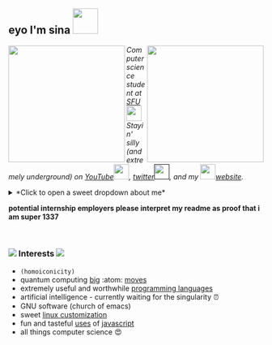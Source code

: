 <h2> eyo I'm sina <img src="https://sinakhalili.com/media/facebigger.png" width="50"></h2>
<img align='right' src="https://gist.github.com/SinaKhalili/766887e91f5318d56dc07560dff7b9eb/raw/6ee0e4452e4dbea445820908c4c515155f647984/sina_fractal_zoom.gif" width="230">
<img align='left' src="https://gist.github.com/SinaKhalili/766887e91f5318d56dc07560dff7b9eb/raw/6ee0e4452e4dbea445820908c4c515155f647984/sina_fractal_zoom.gif" width="230">
<p>
  <em>
    Computer science student at <a href="http://www.sfu.ca">SFU<img src="https://media.giphy.com/media/Jx9n9pSg9JUJi/giphy.gif" width="30"></a>
  </br>
    Stayin' silly (and extremely underground) on 
  <a href="https://www.youtube.com/channel/UCrVWVOBoBu7W-aXbApDEuyQ">YouTube<img src="https://cdn4.iconfinder.com/data/icons/social-media-2210/24/Youtube-512.png" width="30"></a>,
  <a href=""> twitter<img src="https://cdn3.iconfinder.com/data/icons/capsocial-round/500/twitter-512.png" width="30"/></a>, and
  my <a href="https://sinakhalili.com"><img src="https://sinakhalili.com/media/facebigger.png" width="30"/>website</a>.
</em></p>
<details>
  <summary> *Click to open a sweet dropdown about me* </summary>
  
- 🔭🔭 hey guys welcome to bullet list 🔭🔭 
- I don't wanna make the list too long
- sometimes the formatting breaks and it's just text 😲
- so I'll just keep it to six entries 👯 
- hopefully I don't use them all explaining the bullet list 🤔
- <details>
    <summary> recursion </summary>
    <details>
      <summary> *Click to open a sweet dropdown about me* </summary>
      - 🔭🔭 hey guys welcome to bullet list 🔭🔭 
      - I don't wanna make the list too long
      - sometimes the formatting breaks and it's just text 😲
      - so I'll just keep it to six entries 👯 
      - hopefully I don't use them all explaining the bullet list 🤔
    - <details><summary> recursion </summary>
          <details>
              <summary> *Click to open a sweet dropdown about me* </summary>
            - 🔭🔭 hey guys welcome to bullet list 🔭🔭 
            - I don't wanna make the list too long
            - sometimes the formatting breaks and it's just text 😲
            - so I'll just keep it to six entries 👯 
            - hopefully I don't use them all explaining the bullet list 🤔
            - <details> <summary> recursion </summary>
                <details> <summary> *Click to open a sweet dropdown about me* </summary>
                  - 🔭🔭 hey guys welcome to bullet list 🔭🔭 
                  - I don't wanna make the list too long
                  - sometimes the formatting breaks and it's just text 😲
                  - so I'll just keep it to six entries 👯 
                  - hopefully I don't use them all explaining the bullet list 🤔
                  - <details> <summary> base case </summary>
                      <img src="https://avatars0.githubusercontent.com/u/20732540?s=96&v=4" width="50">
                    </details>
                </details>
              </details>
          </details>
        </details>
    </details>
  </details>
</details>

**potential internship employers please interpret my readme as proof that i am super 1337**

<br/>

### <img src="https://cdn.betterttv.net/emote/5acdc7cb31ca5d147369ead8/1x"> Interests <img src="https://cdn.betterttv.net/emote/5acdc7cb31ca5d147369ead8/1x">
* `(homoiconicity)`
* quantum computing [big](https://github.com/SinaKhalili/quantum-computing-notes) :atom: [moves](https://github.com/not-classical)
* extremely useful and worthwhile [programming languages](https://www.youtube.com/watch?v=px2aSX02pqE)
* artificial intelligence - currently waiting for the singularity ⏰
* GNU software (church of emacs)
* sweet [linux customization](https://github.com/SinaKhalili/dotfiles)
* fun and tasteful [uses](https://mystifying-yonath-9d0f5e.netlify.app/) of [javascript](https://sinakhalili.com)
* all things computer science 😍
